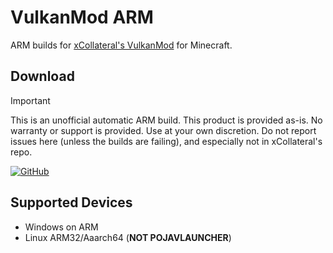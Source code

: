 # VulkanMod ARM
ARM builds for [xCollateral's VulkanMod](https://github.com/xCollateral/VulkanMod) for Minecraft.

## Download
> [!IMPORTANT]  
> This is an unofficial automatic ARM build. This product is provided as-is. No warranty or support is provided. Use at your own discretion. Do not report issues here (unless the builds  are failing), and especially not in xCollateral's repo.

[![GitHub](https://img.shields.io/badge/GitHub-Release-green?style=for-the-badge&logo=github&link=https://github.com/lebestnoob/VulkanMod-ARM/releases/latest)](https://github.com/lebestnoob/VulkanMod-ARM/releases/latest)

## Supported Devices
* Windows on ARM
* Linux ARM32/Aaarch64 (**NOT POJAVLAUNCHER**)
